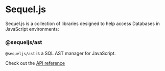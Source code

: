 # Sequel.js

Sequel.js is a collection of libraries designed to help access Databases in
JavaScript environments:

### @sequeljs/ast

`@sequeljs/ast` is a SQL AST manager for JavaScript.

Check out the [API reference](ast/index.html)
